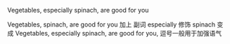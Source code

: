 <!-- flow 流水帐 -->

<!-- 句型分析 -->
Vegetables, especially spinach, are good for you

Vegetables, spinach, are good for you 加上 副词 especially 修饰 spinach 变成 Vegetables, especially spinach, are good for you, 逗号一般用于加强语气

<!-- 怎么讲/怎么翻译 -->

<!-- code analyse -->